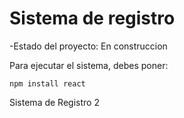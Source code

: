 <h1> Sistema de registro </h1>

-Estado del proyecto: En construccion

Para ejecutar el sistema, debes poner:

```npm install react```

Sistema de Registro 2

